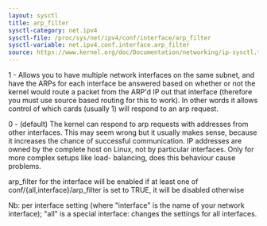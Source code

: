 ```yaml
---
layout: sysctl
title: arp_filter
sysctl-category: net.ipv4
sysctl-file: /proc/sys/net/ipv4/conf/interface/arp_filter
sysctl-variable: net.ipv4.conf.interface.arp_filter
source: https://www.kernel.org/doc/Documentation/networking/ip-sysctl.txt
---
```

1 - Allows you to have multiple network interfaces on the same
subnet, and have the ARPs for each interface be answered
based on whether or not the kernel would route a packet from
the ARP'd IP out that interface (therefore you must use source
based routing for this to work). In other words it allows control
of which cards (usually 1) will respond to an arp request.

0 - (default) The kernel can respond to arp requests with addresses
from other interfaces. This may seem wrong but it usually makes
sense, because it increases the chance of successful communication.
IP addresses are owned by the complete host on Linux, not by
particular interfaces. Only for more complex setups like load-
balancing, does this behaviour cause problems.

arp_filter for the interface will be enabled if at least one of
conf/{all,interface}/arp_filter is set to TRUE,
it will be disabled otherwise


Nb: per interface setting (where "interface" is the name of your network interface); "all" is a special interface: changes the settings for all interfaces.

